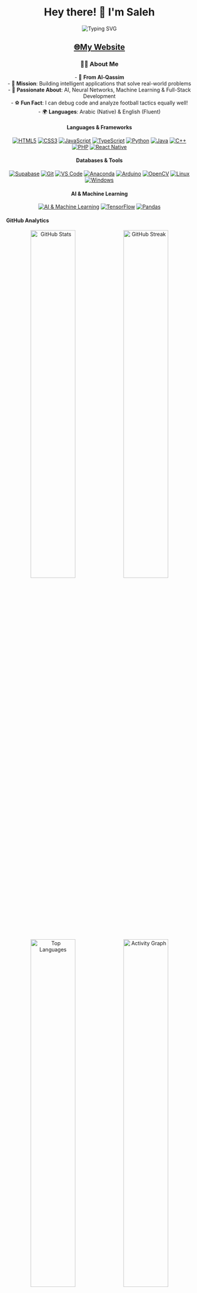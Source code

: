 <div align="center"> 
  <h1>Hey there! 👋 I'm Saleh</h1>
  <img src="https://readme-typing-svg.herokuapp.com?font=Fira+Code&weight=600&size=28&pause=1000&color=667EEA&center=true&vCenter=true&width=600&lines=Saudi+Programmer+from+Al-Qassim;AI+%26+Mobile+Development+Enthusiast;Building+Solutions+That+Matter;Coffee-Driven+Developer+☕" alt="Typing SVG" /> 
</div>

<h2 align="center">
  <a href="https://2saleh1.github.io/personal-website/">🌐My Website</a>
</h2>

<h3 align="center">🧑‍💻 About Me</h3>
<p align="center">
  - 🌴 <b>From Al-Qassim</b><br>
  - 🎯 <b>Mission</b>: Building intelligent applications that solve real-world problems<br>
  - 🧠 <b>Passionate About</b>: AI, Neural Networks, Machine Learning & Full-Stack Development<br>
  - ⚽ <b>Fun Fact</b>: I can debug code and analyze football tactics equally well!<br>
  - 🌍 <b>Languages</b>: Arabic (Native) & English (Fluent)
</p>

<div align="center">

  #### Languages & Frameworks
  [![HTML5](https://img.shields.io/badge/HTML5-E34F26?style=for-the-badge&logo=html5&logoColor=white)](https://github.com/2saleh1)
  [![CSS3](https://img.shields.io/badge/CSS3-1572B6?style=for-the-badge&logo=css3&logoColor=white)](https://github.com/2saleh1)
  [![JavaScript](https://img.shields.io/badge/JavaScript-F7DF1E?style=for-the-badge&logo=javascript&logoColor=black)](https://github.com/2saleh1)
  [![TypeScript](https://img.shields.io/badge/TypeScript-007ACC?style=for-the-badge&logo=typescript&logoColor=white)](https://github.com/2saleh1)
  [![Python](https://img.shields.io/badge/Python-3776AB?style=for-the-badge&logo=python&logoColor=white)](https://github.com/2saleh1)
  [![Java](https://img.shields.io/badge/Java-ED8B00?style=for-the-badge&logo=java&logoColor=white)](https://github.com/2saleh1)
  [![C++](https://img.shields.io/badge/C++-00599C?style=for-the-badge&logo=c%2B%2B&logoColor=white)](https://github.com/2saleh1)
  [![PHP](https://img.shields.io/badge/PHP-777BB4?style=for-the-badge&logo=php&logoColor=white)](https://github.com/2saleh1)
  [![React Native](https://img.shields.io/badge/React_Native-20232A?style=for-the-badge&logo=react&logoColor=61DAFB)](https://github.com/2saleh1)

  #### Databases & Tools
  [![Supabase](https://img.shields.io/badge/Supabase-181818?style=for-the-badge&logo=supabase&logoColor=white)](https://github.com/2saleh1)
  [![Git](https://img.shields.io/badge/Git-F05032?style=for-the-badge&logo=git&logoColor=white)](https://github.com/2saleh1)
  [![VS Code](https://img.shields.io/badge/VS_Code-007ACC?style=for-the-badge&logo=visual-studio-code&logoColor=white)](https://github.com/2saleh1)
  [![Anaconda](https://img.shields.io/badge/Anaconda-42B029?style=for-the-badge&logo=anaconda&logoColor=white)](https://github.com/2saleh1)
  [![Arduino](https://img.shields.io/badge/Arduino-00979D?style=for-the-badge&logo=arduino&logoColor=white)](https://github.com/2saleh1)
  [![OpenCV](https://img.shields.io/badge/OpenCV-5C3EE8?style=for-the-badge&logo=opencv&logoColor=white)](https://github.com/2saleh1)
  [![Linux](https://img.shields.io/badge/Linux-333333?style=for-the-badge&logo=linux&logoColor=white)](https://github.com/2saleh1)
  [![Windows](https://img.shields.io/badge/Windows-0078D6?style=for-the-badge&logo=windows&logoColor=white)](https://github.com/2saleh1)

  #### AI & Machine Learning
  [![AI & Machine Learning](https://img.shields.io/badge/AI%20%26%20Machine%20Learning-232946?style=for-the-badge&logo=ai&logoColor=white)](https://github.com/2saleh1)
  [![TensorFlow](https://img.shields.io/badge/TensorFlow-FF6F00?style=for-the-badge&logo=tensorflow&logoColor=white)](https://github.com/2saleh1)
  [![Pandas](https://img.shields.io/badge/Pandas-150458?style=for-the-badge&logo=pandas&logoColor=white)](https://github.com/2saleh1) 

</div>

  #### GitHub Analytics
<div align="center">
  <img width="49%" src="https://github-readme-stats.vercel.app/api?username=2saleh1&show_icons=true&theme=radical&hide_border=true&bg_color=0D1117&title_color=667EEA&icon_color=F7931E&text_color=FFF" alt="GitHub Stats" />
  <img width="49%" src="https://github-readme-streak-stats.herokuapp.com/?user=2saleh1&theme=radical&hide_border=true&background=0D1117&stroke=667EEA&ring=F7931E&fire=F7931E&currStreakLabel=FFF" alt="GitHub Streak" />
  <img width="49%" src="https://github-readme-stats.vercel.app/api/top-langs/?username=2saleh1&layout=compact&theme=radical&hide_border=true&bg_color=0D1117&title_color=667EEA&text_color=FFF" alt="Top Languages" />
  <img width="49%" src="https://github-readme-activity-graph.vercel.app/graph?username=2saleh1&bg_color=0D1117&color=667EEA&line=F7931E&point=FFF&area=true&hide_border=true" alt="Activity Graph" />
</div>

  #### 🤝 Let's Connect & Collaborate!
<div align="center">
  <img alt="Email" src="https://img.shields.io/badge/📧_Email-saleh60361@gmail.com-D14836?style=for-the-badge&amp;logo=gmail&amp;logoColor=white">
  <img alt="LinkedIn" src="https://img.shields.io/badge/💼_LinkedIn-Let's_Network!-0077B5?style=for-the-badge&amp;logo=linkedin&amp;logoColor=white">
  <img alt="GitHub" src="https://img.shields.io/badge/💻_GitHub-Follow_Me!-181717?style=for-the-badge&amp;logo=github&amp;logoColor=white">
  <img alt="Website" src="https://img.shields.io/badge/🌐_Portfolio-Visit_My_Site!-667EEA?style=for-the-badge&amp;logo=safari&amp;logoColor=white">
</div>

---

<div align="center">
  <img alt="Profile Views" src="https://komarev.com/ghpvc/?username=2saleh1&amp;color=667EEA&amp;style=for-the-badge&amp;label=Profile+Views">
  <img alt="Followers" src="https://img.shields.io/github/followers/2saleh1?style=for-the-badge&amp;color=667EEA&amp;labelColor=000000">
  <img alt="Stars" src="https://img.shields.io/github/stars/2saleh1?style=for-the-badge&amp;color=F7931E&amp;labelColor=000000">
</div>

<div align="center">
  <img src="https://capsule-render.vercel.app/api?type=waving&color=gradient&customColorList=6,11,20&height=100&section=footer&text=Happy%20Coding!&fontSize=16&fontColor=fff&animation=twinkling"/>
</div>
